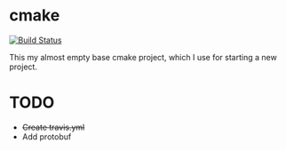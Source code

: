 # cmake
[![Build Status](https://travis-ci.org/JensKlimke/cmake.svg?branch=master)](https://travis-ci.org/JensKlimke/cmake)

This my almost empty base cmake project, which I use for starting a new project.

# TODO 
* ~~Create travis.yml~~
* Add protobuf
